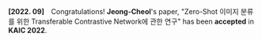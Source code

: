 **[2022. 09]** Congratulations! **Jeong-Cheol**'s paper, "Zero-Shot 이미지 분류를 위한 Transferable Contrastive Network에 관한 연구" has been **accepted** in **KAIC 2022**.
